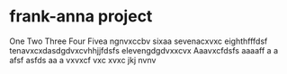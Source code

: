 # frank-anna project
One
Two
Three
Four
Fivea ngnvxccbv
sixaa
sevenacxvxc
eighthfffdsf
tenavxcxdasdgdvxcvhhjjfdsfs
elevengdgdvxxcvx
Aaavxcfdsfs
aaaaff
a
a
afsf
asfds
aa
a
vxvxcf
vxc
xvxc
jkj
nvnv
